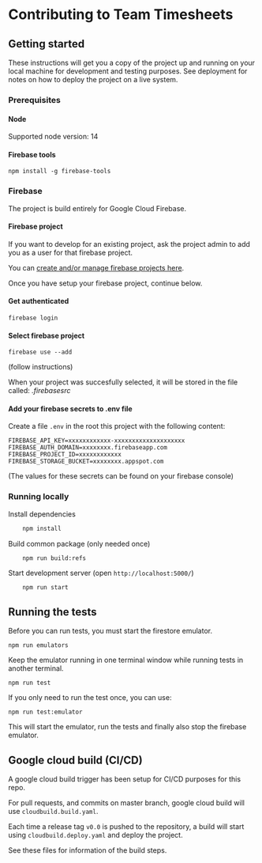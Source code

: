 # Contributing to Team Timesheets

## Getting started

These instructions will get you a copy of the project up and running on your local machine for development and testing purposes. See deployment for notes on how to deploy the project on a live system.

### Prerequisites

#### Node

Supported node version: 14

#### Firebase tools

```
npm install -g firebase-tools
```

### Firebase

The project is build entirely for Google Cloud Firebase.

#### Firebase project

If you want to develop for an existing project, ask the project admin to add you as a user for that firebase project.

You can [create and/or manage firebase projects here](https://console.firebase.google.com).

Once you have setup your firebase project, continue below.

#### Get authenticated

`firebase login`

#### Select firebase project
`firebase use --add`

(follow instructions)

When your project was succesfully selected, it will be stored in the file called: *.firebasesrc*

#### Add your firebase secrets to .env file

Create a file `.env` in the root this project with the following content:

```
FIREBASE_API_KEY=xxxxxxxxxxxx-xxxxxxxxxxxxxxxxxxxx
FIREBASE_AUTH_DOMAIN=xxxxxxxx.firebaseapp.com
FIREBASE_PROJECT_ID=xxxxxxxxxxxx
FIREBASE_STORAGE_BUCKET=xxxxxxxx.appspot.com
```

(The values for these secrets can be found on your firebase console)

### Running locally

Install dependencies

```sh
    npm install
```

Build common package (only needed once)

```sh
    npm run build:refs
```

Start development server (open `http://localhost:5000/`)

```
    npm run start
```

## Running the tests

Before you can run tests, you must start the firestore emulator.

```shell
npm run emulators
```
Keep the emulator running in one terminal window while running tests in another terminal.

```shell
npm run test
```

If you only need to run the test once, you can use:

```shell
npm run test:emulator
```
This will start the emulator, run the tests and finally also stop the firebase emulator.

## Google cloud build (CI/CD)

A google cloud build trigger has been setup for CI/CD purposes for this repo.

For pull requests, and commits on master branch, google cloud build will use `cloudbuild.build.yaml`.

Each time a release tag `v0.0` is pushed to the repository, a build will start using `cloudbuild.deploy.yaml` and deploy the project.

See these files for information of the build steps.